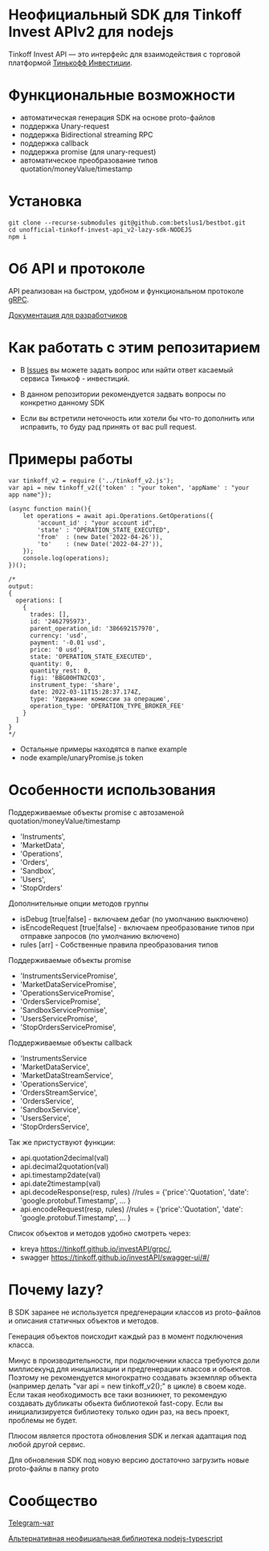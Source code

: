 # Неофициальный SDK для Tinkoff Invest APIv2 для nodejs

Tinkoff Invest API — это интерфейс для взаимодействия с торговой платформой [Тинькофф Инвестиции](https://www.tinkoff.ru/invest/).

# Функциональные возможности
* автоматическая генерация SDK на основе proto-файлов
* поддержка Unary-request
* поддержка Bidirectional streaming RPC
* поддержка callback
* поддержка promise (для unary-request)
* автоматическое преобразование типов quotation/moneyValue/timestamp

# Установка

```
git clone --recurse-submodules git@github.com:betslus1/bestbot.git
cd unofficial-tinkoff-invest-api_v2-lazy-sdk-NODEJS
npm i
```

# Об API и протоколе
API реализован на быстром, удобном и функциональном протоколе [gRPC](https://grpc.io/docs/).

[Документация для разработчиков](https://tinkoff.github.io/investAPI/)


# Как работать с этим репозитарием

* В [Issues](https://github.com/Tinkoff/investAPI/issues) вы можете задать вопрос или найти ответ касаемый сервиса Тинькоф - инвестиций.
* В данном репозитории рекомендуется задвать вопросы по конкретно данному SDK

* Если вы встретили неточность или хотели бы что-то дополнить или исправить, то буду рад принять от вас pull request.


# Примеры работы

```
var tinkoff_v2 = require ('../tinkoff_v2.js');
var api = new tinkoff_v2({'token' : "your token", 'appName' : "your app name"});

(async function main(){	
	let operations = await api.Operations.GetOperations({
		'account_id' : "your account id",
		'state' : "OPERATION_STATE_EXECUTED",
		'from'  : (new Date('2022-04-26')),
		'to'    : (new Date('2022-04-27')),
	});
	console.log(operations);
})();

/*
output:
{
  operations: [
    {
      trades: [],
      id: '2462795973',
      parent_operation_id: '386692157970',
      currency: 'usd',
      payment: '-0.01 usd',
      price: '0 usd',
      state: 'OPERATION_STATE_EXECUTED',
      quantity: 0,
      quantity_rest: 0,
      figi: 'BBG00HTN2CQ3',
      instrument_type: 'share',
      date: 2022-03-11T15:28:37.174Z,
      type: 'Удержание комиссии за операцию',
      operation_type: 'OPERATION_TYPE_BROKER_FEE'
    }
  ]
}
*/
```


* Остальные примеры находятся в папке example
* node example/unaryPromise.js token

# Особенности использования 

Поддерживаемые объекты promise с автозаменой quotation/moneyValue/timestamp
 * 'Instruments',
 * 'MarketData',
 * 'Operations',
 * 'Orders',
 * 'Sandbox',
 * 'Users',
 * 'StopOrders'

Дополнительные опции методов группы
* isDebug [true|false] - включаем дебаг (по умолчанию выключено)
* isEncodeRequest [true|false] - включаем преобразование типов при отправке запросов (по умолчанию включено)
* rules [arr] - Собственные правила преобразования типов

Поддерживаемые объекты promise 
 * 'InstrumentsServicePromise',
 * 'MarketDataServicePromise',
 * 'OperationsServicePromise',
 * 'OrdersServicePromise',
 * 'SandboxServicePromise',
 * 'UsersServicePromise',
 * 'StopOrdersServicePromise',

Поддерживаемые объекты callback 
 * 'InstrumentsService
 *  'MarketDataService',  
 *  'MarketDataStreamService',
 *  'OperationsService',
 *  'OrdersStreamService',
 *  'OrdersService',
 *  'SandboxService',
 *  'UsersService',
 *  'StopOrdersService',
  
Так же пристуствуют функции:
* api.quotation2decimal(val)
* api.decimal2quotation(val)
* api.timestamp2date(val)
* api.date2timestamp(val)
* api.decodeResponse(resp, rules) //rules = {'price':'Quotation', 'date': 'google.protobuf.Timestamp', ... }
* api.encodeRequest(resp, rules) //rules = {'price':'Quotation', 'date': 'google.protobuf.Timestamp', ... }


Список объектов и методов удобно смотреть через:
* kreya https://tinkoff.github.io/investAPI/grpc/, 
* swagger https://tinkoff.github.io/investAPI/swagger-ui/#/



# Почему lazy?

В SDK заранее не используется предгенерации классов из proto-файлов и описания статичных объектов и методов. 

Генерация объектов поисходит каждый раз в момент подключения класса.

Минус в производительности, при подключении класса требуются доли миллисекунд для иницализации и предгенерации классов и обьектов. Поэтому не рекомендуется многократно создавать экземпляр объекта (например делать "var api = new tinkoff_v2();" в цикле) в своем коде. Если такая необходимость все таки возникнет, то рекомендую создавать дубликаты обьекта библиотекой fast-copy. Если вы инициализируется библиотеку только один раз, на весь проект, проблемы не будет.

Плюсом является простота обновления SDK и легкая адаптация под любой другой сервис.

Для обновления SDK под новую версию достаточно загрузить новые proto-файлы в папку proto

# Сообщество

[Telegram-чат](https://t.me/joinchat/VaW05CDzcSdsPULM)

[Альтернативная неофициальная библиотека nodejs-typescript](https://github.com/mtvkand/invest-nodejs-grpc-sdk)
